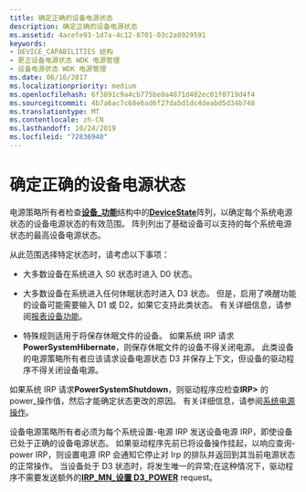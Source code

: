 ```yaml
---
title: 确定正确的设备电源状态
description: 确定正确的设备电源状态
ms.assetid: 4acefe93-1d7a-4c12-8701-03c2a8929591
keywords:
- DEVICE_CAPABILITIES 结构
- 更正设备电源状态 WDK 电源管理
- 设备电源状态 WDK 电源管理
ms.date: 06/16/2017
ms.localizationpriority: medium
ms.openlocfilehash: 6f3891c9a4cb775be0a4071d402ec01f0719d4f4
ms.sourcegitcommit: 4b7a6ac7c68e6ad6f27da5d1dc4deabd5d34b748
ms.translationtype: MT
ms.contentlocale: zh-CN
ms.lasthandoff: 10/24/2019
ms.locfileid: "72836940"
---
```

# <a name="determining-the-correct-device-power-state"></a>确定正确的设备电源状态





电源策略所有者检查[**设备\_功能**](https://docs.microsoft.com/windows-hardware/drivers/ddi/wdm/ns-wdm-_device_capabilities)结构中的[**DeviceState**](devicestate.md)阵列，以确定每个系统电源状态的设备电源状态的有效范围。 阵列列出了基础设备可以支持的每个系统电源状态的最高设备电源状态。

从此范围选择特定状态时，请考虑以下事项：

-   大多数设备在系统进入 S0 状态时进入 D0 状态。

-   大多数设备在系统进入任何休眠状态时进入 D3 状态。 但是，启用了唤醒功能的设备可能需要输入 D1 或 D2，如果它支持此类状态。 有关详细信息，请参阅[报表设备功能](reporting-device-power-capabilities.md)。

-   特殊规则适用于将保存休眠文件的设备。 如果系统 IRP 请求**PowerSystemHibernate**，则保存休眠文件的设备不得关闭电源。 此类设备的电源策略所有者应该请求设备电源状态 D3 并保存上下文，但设备的驱动程序不得关闭设备电源。

如果系统 IRP 请求**PowerSystemShutdown**，则驱动程序应检查**IRP&gt;** 的 power\_操作值，然后才能确定状态更改的原因。 有关详细信息，请参阅[系统电源操作](system-power-actions.md)。

设备电源策略所有者必须为每个系统设置-电源 IRP 发送设备电源 IRP，即使设备已处于正确的设备电源状态。 如果驱动程序先前已将设备操作挂起，以响应查询-power IRP，则设置电源 IRP 会通知它停止对 Irp 的排队并返回到其当前电源状态的正常操作。 当设备处于 D3 状态时，将发生唯一的异常;在这种情况下，驱动程序不需要发送额外的[**IRP\_MN\_设置 D3\_POWER**](https://docs.microsoft.com/windows-hardware/drivers/kernel/irp-mn-set-power) request。

 

 




